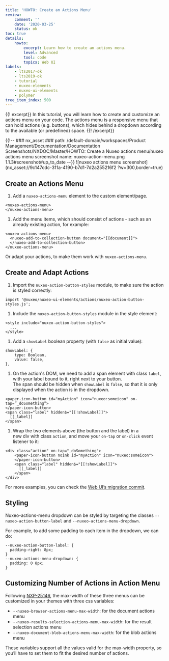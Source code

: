 ```yaml
---
title: 'HOWTO: Create an Actions Menu'
review:
    comment: ''
    date: '2020-03-25'
    status: ok
toc: true
details:
    howto:
        excerpt: Learn how to create an actions menu.
        level: Advanced
        tool: code
        topics: Web UI
labels:
    - lts2017-ok
    - lts2019-ok
    - tutorial
    - nuxeo-elements
    - nuxeo-ui-elements
    - polymer
tree_item_index: 500
---
```


{{! excerpt}}
In this tutorial, you will learn how to create and customize an actions menu on your code. The actions menu is a responsive menu that can hold actions (e.g. buttons), which hides behind a dropdown according to the available (or predefined) space.
{{! /excerpt}}

{{!--     ### nx_asset ###
    path: /default-domain/workspaces/Product Management/Documentation/Documentation Screenshots/NXDOC/Master/HOWTO: Create a Nuxeo actions menu/nuxeo actions menu screenshot
    name: nuxeo-action-menu.png
    1.1.3#screenshot#up_to_date
--}}
![nuxeo actions menu screenshot](nx_asset://9c147cdc-311a-4190-b7d1-7d2a255216f2 ?w=300,border=true)

## Create an Actions Menu

1. Add a `nuxeo-actions-menu` element to the custom element/page.
  ```
  <nuxeo-actions-menu>
  </nuxeo-actions-menu>
  ```

1. Add the menu items, which should consist of actions - such as an already existing action, for example:
  ```
  <nuxeo-actions-menu>
    <nuxeo-add-to-collection-button document="[[document]]">
    </nuxeo-add-to-collection-button>
  </nuxeo-actions-menu>
  ```

Or adapt your actions, to make them work with `nuxeo-actions-menu`.

## Create and Adapt Actions

1. Import the `nuxeo-action-button-styles` module, to make sure the action is styled correctly:
  ```
  import '@nuxeo/nuxeo-ui-elements/actions/nuxeo-action-button-styles.js';
  ```

1. Include the `nuxeo-action-button-styles` module in the style element:
  ```
  <style include="nuxeo-action-button-styles">
    ...
  </style>
  ```

1. Add a `showLabel` boolean property (with `false` as initial value):

  ```
  showLabel: {
      type: Boolean,
      value: false,
  },
  ```

1. On the action's DOM, we need to add a span element with class `label`, with your label bound to it, right next to your button. </br>
  The span should be hidden when `showLabel` is `false`, so that it is only displayed when the action is in the dropdown.
  ```
  <paper-icon-button id="myAction" icon="nuxeo:someicon" on-tap=”_doSomething”>
  </paper-icon-button>
  <span class="label" hidden$="[[!showLabel]]">
    [[_label]]
  </span>
  ```

1. Wrap the two elements above (the button and the label) in a new div with class `action`, and move your `on-tap` or `on-click` event listener to it:

  ```
  <div class="action" on-tap="_doSomething">
      <paper-icon-button noink id="myAction" icon="nuxeo:someicon">
      </paper-icon-button>
      <span class="label" hidden$="[[!showLabel]]">
        [[_label]]
      </span>
  </div>
  ```

For more examples, you can check the [Web UI’s migration commit](https://github.com/nuxeo/nuxeo-web-ui/commit/60d5b637ef093d8279447d550391e686771ba115).

## Styling

Nuxeo-actions-menu dropdown can be styled by targeting the classes `--nuxeo-action-button-label` and `--nuxeo-actions-menu-dropdown`.

For example, to add some padding to each item in the dropdown, we can do:

```
--nuxeo-action-button-label: {
  padding-right: 8px;
}
--nuxeo-actions-menu-dropdown: {
  padding: 0 8px;
}
```

## Customizing Number of Actions in Action Menu

Following [NXP-25146](https://jira.nuxeo.com/browse/NXP-25146), the max-width of these three menus can be customized in your themes with three css variables:

- `--nuxeo-browser-actions-menu-max-width`: for the document actions menu
- `--nuxeo-results-selection-actions-menu-max-width`: for the result selection actions menu
- `--nuxeo-document-blob-actions-menu-max-width`: for the blob actions menu

These variables support all the values valid for the max-width property, so you’ll have to set them to fit the desired number of actions.
